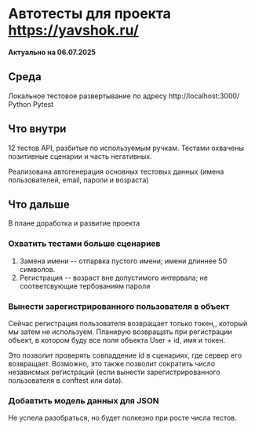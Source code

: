 # Автотесты для проекта https://yavshok.ru/

**Актуально на 06.07.2025**

## Среда
Локальное тестовое развертывание по адресу http://localhost:3000/
Python 
Pytest

## Что внутри
12 тестов API, разбитые по используемым ручкам.
Тестами охвачены позитивные сценарии и часть негативных.

Реализована автогенерация основных тестовых данных (имена пользователей, email, пароли и возраста)

## Что дальше
В плане доработка и развитие проекта

### Охватить тестами больше сценариев
1. Замена имени -- отпарвка пустого имени; имени длиннее 50 символов.
2. Регистрация -- возраст вне допустимого интервала; не соответсвующие тербованиям пароли

### Вынести зарегистрированного пользователя в объект
Сейчас регистрация пользователя возвращает только токен,, который мы затем не используем. 
Планирую возвращать при регистрации объект, в котором буду все поля объекта User + id, имя и токен. 

Это позволит проверять совпаддение id в сценариях, где сервер его возвращает. Возможно, это также позволит сократить число независмых регистраций (если вынести зарегистрированного пользователя в conftest или data).

### Добавтить модель данных для JSON
Не успела разобраться, но будет полкезно при росте числа тестов.
